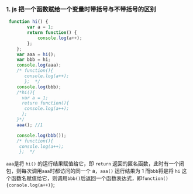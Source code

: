 ### 1. js 把一个函数赋给一个变量时带括号与不带括号的区别
```js
 function hi() {
        var a = 1;
        return function() {
            console.log(a++);
        };
    };
    var aaa = hi();
    var bbb = hi;
    console.log(aaa);
    /* function(){
       console.log(a++);
       };  */
    console.log(bbb);
    /*hi(){  
      var a = 1;  
      return function(){
       console.log(a++);
      };  
    }*/
    aaa(); //1

    console.log(bbb());
    /* function(){
     console.log(a++);
     };  */
```
`aaa`是将 `hi()` 的运行结果赋值给它，即 `return` 返回的匿名函数，此时有一个闭包，则每次调用`aaa`时都访问的同一个 a，`aaa()` 运行结果为 1
而`bbb`将是将 `hi` 这个函数名赋值给它，则调用`bbb()`后返回一个函数表达式，即`function(){console.log(a++)}`;
